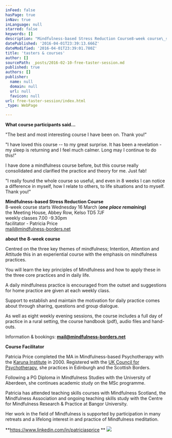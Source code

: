 ```yaml
---
inFeed: false
hasPage: true
inNav: true
inLanguage: null
starred: false
keywords: []
description: "Mindfulness-based Stress Reduction Course8-week course\_starts Wednesday 16 March \_(one place remaining)the Meeting House, Abbey Row, Kelso TD5 7JFweekly classes 7.00 -9.30pmfacilitator - Patricia Pricemail@mindfulness-borders.net\_"
datePublished: '2016-04-01T23:39:13.666Z'
dateModified: '2016-04-01T23:39:01.780Z'
title: 'tasters & courses'
author: []
sourcePath: _posts/2016-02-10-free-taster-session.md
published: true
authors: []
publisher:
  name: null
  domain: null
  url: null
  favicon: null
url: free-taster-session/index.html
_type: WebPage

---
```

**What course participants said...**

"The best and most interesting course I have been on. Thank you!"

"I have loved this course -- to my great surprise. It has been a revelation - my sleep is returning and I feel much calmer. Long may I continue to do this!"

I have done a mindfulness course before, but this course really consolidated and clarified the practice and theory for me. Just fab!

"I really found the whole course so useful, and even in 8 weeks I can notice a difference in myself, how I relate to others, to life situations and to myself. Thank you!"

**Mindfulness-based Stress Reduction Course**  
8-week course starts Wednesday 16 March  (**_one place remaining_)**  
the Meeting House, Abbey Row, Kelso TD5 7JF  
weekly classes 7.00 -9.30pm  
facilitator - Patricia Price  
mail@mindfulness-borders.net 

**about the 8-week course**

Centred on the three key themes of mindfulness; Intention,
Attention and Attitude this in an experiential course with the emphasis on mindfulness practices.

You will learn the key principles of Mindfulness and how to apply these in the three core practices and in daily life.

A daily mindfulness practice is encouraged from the outset
and suggestions for home practice are given at each weekly class.

Support to establish and maintain the motivation for daily
practice comes about through sharing, questions and group dialogue.

As well as eight weekly evening sessions, the course includes a full day of practice in a rural setting,  the course handbook (pdf), audio files and hand-outs.

Information & bookings: **mail@mindfulness-borders.net**

**Course Facilitator**

Patricia Price completed the MA in Mindfulness-based Psychotherapy with the [Karuna Institute][0] in 2000\. Registered with the [UK Council for Psychotherapy][1], she practices in Edinburgh and the Scottish Borders.

Following a PG Diploma in Mindfulness Studies with the University of Aberdeen, she continues academic study on the MSc programme. 

Patricia has attended teaching skills courses with Mindfulness Scotland, the Mindfulness Association and ongoing teaching skills study with the Centre for Mindfulness Research & Practice at Bangor University.

Her work in the field of Mindfulness is supported by participation in many retreats and a lifelong interest in and practice of Mindfulness meditation.

**https://www.linkedin.com/in/patriciasprice **
![](https://s3-us-west-2.amazonaws.com/the-grid-img/p/94446662d057294129dabd991fd9fdd81e9d829c.jpg)

[0]: http://thekaruna-institute.co.uk/
[1]: http://www.ukcp.org/